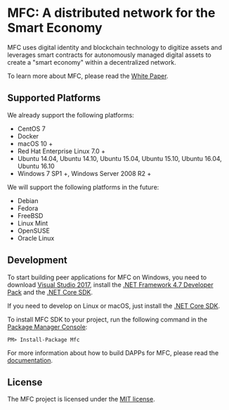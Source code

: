 MFC: A distributed network for the Smart Economy
================

MFC uses digital identity and blockchain technology to digitize assets and leverages smart contracts for autonomously managed digital assets to create a "smart economy" within a decentralized network.

To learn more about MFC, please read the [White Paper](https://mfchain.com/wp/).

Supported Platforms
--------

We already support the following platforms:

* CentOS 7
* Docker
* macOS 10 +
* Red Hat Enterprise Linux 7.0 +
* Ubuntu 14.04, Ubuntu 14.10, Ubuntu 15.04, Ubuntu 15.10, Ubuntu 16.04, Ubuntu 16.10
* Windows 7 SP1 +, Windows Server 2008 R2 +

We will support the following platforms in the future:

* Debian
* Fedora
* FreeBSD
* Linux Mint
* OpenSUSE
* Oracle Linux

Development
--------

To start building peer applications for MFC on Windows, you need to download [Visual Studio 2017](https://www.visualstudio.com/products/visual-studio-community-vs), install the [.NET Framework 4.7 Developer Pack](https://www.microsoft.com/en-us/download/details.aspx?id=55168) and the [.NET Core SDK](https://www.microsoft.com/net/core).

If you need to develop on Linux or macOS, just install the [.NET Core SDK](https://www.microsoft.com/net/core).

To install MFC SDK to your project, run the following command in the [Package Manager Console](https://docs.nuget.org/ndocs/tools/package-manager-console):

```
PM> Install-Package Mfc
```

For more information about how to build DAPPs for MFC, please read the [documentation](https://mfchain.com/).

License
------

The MFC project is licensed under the [MIT license](LICENSE).
